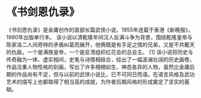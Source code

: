 # 《书剑恩仇录》

《书剑恩仇录》是金庸创作的首部长篇武侠小说，1955年连载于香港《新晚报》，1980年出版单行本。
该小说以清乾隆年间汉人反满斗争为背景，围绕乾隆皇帝与陈家洛二人间奇特的矛盾纠葛而展开，他俩既是有手足之情的兄弟，又是不共戴天的仇敌，一个是满族皇帝，一个是反清组织红花会的总会主。 [1] 
该小说将历史与传奇融为一体、虚实相间，史笔与诗情相结合，绘出了一幅波澜壮阔的历史画卷。作品注重人物性格的刻画，写出了许多栩栩如生、神态各异的人物，虽然比金庸后期的作品尚有不足，但与以前的武侠小说比，已不可同日而语。在语言风格及武功艺术的描写上也都取得了相当高的成就，为作者后期风格的形成奠定了坚实的基础。